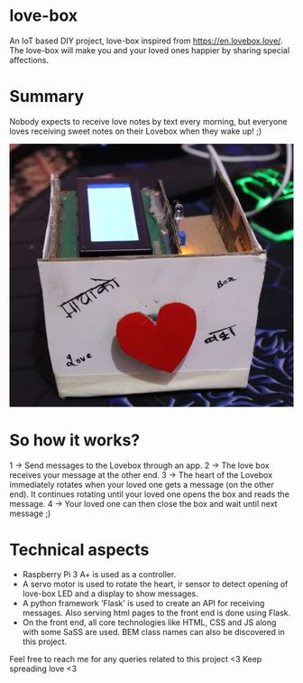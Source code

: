 # love-box

An IoT based DIY project, love-box inspired from https://en.lovebox.love/. The love-box will make you and your loved ones happier by sharing special affections.

# Summary

Nobody expects to receive love notes by text every morning, but everyone loves receiving sweet notes on their Lovebox when they wake up! ;)

![The Love Box](image.png)

# So how it works?

1 -> Send messages to the Lovebox through an app.
2 -> The love box receives your message at the other end.
3 -> The heart of the Lovebox immediately rotates when your loved one gets a message (on the other end). It continues rotating until your loved one opens the box and reads the message.
4 -> Your loved one can then close the box and wait until next message ;)

# Technical aspects

- Raspberry Pi 3 A+ is used as a controller.
- A servo motor is used to rotate the heart, ir sensor to detect opening of love-box LED and a display to show messages.
- A python framework 'Flask' is used to create an API for receiving messages. Also serving html pages to the front end is done using Flask.
- On the front end, all core technologies like HTML, CSS and JS along with some SaSS are used. BEM class names can also be discovered in this project.

Feel free to reach me for any queries related to this project <3 Keep spreading love <3

